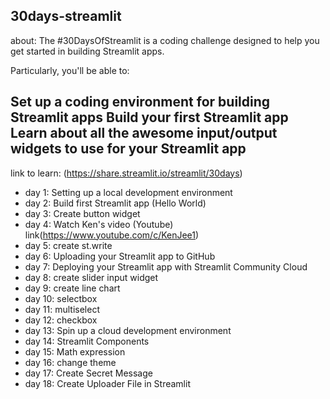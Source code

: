 ## 30days-streamlit
about: The #30DaysOfStreamlit is a coding challenge designed to help you get started in building Streamlit apps.

Particularly, you'll be able to:

Set up a coding environment for building Streamlit apps
Build your first Streamlit app
Learn about all the awesome input/output widgets to use for your Streamlit app
---
link to learn: (https://share.streamlit.io/streamlit/30days)
<br>
- day 1: Setting up a local development environment
- day 2: Build first Streamlit app (Hello World)
- day 3: Create button widget
- day 4: Watch Ken's video (Youtube)
link(https://www.youtube.com/c/KenJee1)
- day 5: create st.write
- day 6: Uploading your Streamlit app to GitHub
- day 7: Deploying your Streamlit app with Streamlit Community Cloud
- day 8: create slider input widget
- day 9: create line chart
- day 10: selectbox
- day 11: multiselect
- day 12: checkbox
- day 13: Spin up a cloud development environment
- day 14: Streamlit Components
- day 15: Math expression
- day 16: change theme
- day 17: Create Secret Message
- day 18: Create Uploader File in Streamlit